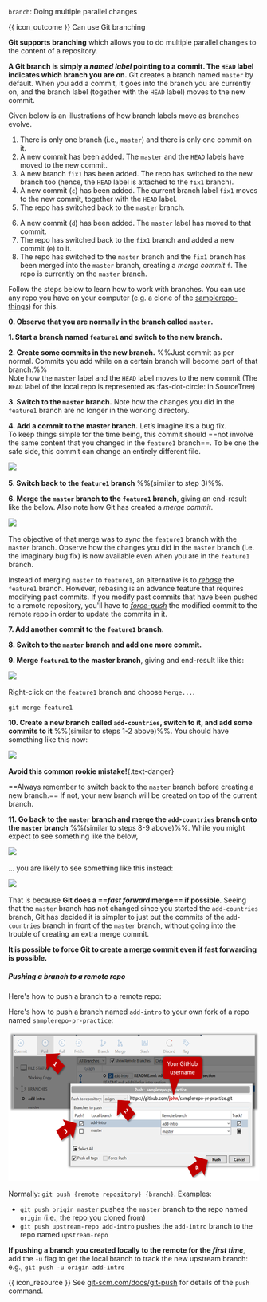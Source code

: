 <span id="title">`branch`: Doing multiple parallel changes</span>

<span id="prereqs"><panel src="../../revisionControl/branching/unit-inElsewhere-asFlat.md" boilerplate header="{{ icon_prereq }} %%Project Management → Revision Control → Branching%%" popup-url="{{ baseUrl }}/revisionControl/branching" /></span>

<span id="outcomes">{{ icon_outcome }} Can use Git branching</span>

<div id="body">

**Git supports branching** which allows you to do multiple parallel changes to the content of a repository.

**A Git branch is simply a _named label_ pointing to a commit. The `HEAD` label indicates which branch you are on.** Git creates a branch named `master` by default. When you add a commit, it goes into the branch you are currently on, and the branch label (together with the `HEAD` label) moves to the new commit.

Given below is an illustrations of how branch labels move as branches evolve.

<pic src="images/branchesAsLabels1.png" width="650"/>

1. There is only one branch (i.e., `master`) and there is only one commit on it.
1. A new commit has been added. The `master` and the `HEAD` labels have moved to the new commit.
1. A new branch `fix1` has been added. The repo has switched to the new branch too (hence, the `HEAD` label is attached to the `fix1` branch).
1. A new commit (`c`) has been added. The current branch label `fix1` moves to the new commit, together with the `HEAD` label.
1. The repo has switched back to the `master` branch.

<pic src="images/branchesAsLabels2.png" width="600"/>

6. A new commit (`d`) has been added. The `master` label has moved to that commit.
1. The repo has switched back to the `fix1` branch and added a new commit (`e`) to it.
1. The repo has switched to the `master` branch and the `fix1` branch has been merged into the `master` branch, creating a _merge commit_ `f`. The repo is currently on the `master` branch.



Follow the steps below to learn how to work with branches. You can use any repo you have on your computer (e.g. a clone of the [samplerepo-things](https://github.com/se-edu/samplerepo-things)) for this.

**0. Observe that you are normally in the branch called `master`.**

<tabs>
  <tab header="SourceTree">
    <include src="./sourcetree_0.md" />
  </tab>
  <tab header="CLI">
    <include src="./cli_0.md" />
  </tab>
</tabs>

**1. Start a branch named `feature1` and switch to the new branch.**

<tabs>
  <tab header="SourceTree">
    <include src="./sourcetree_1.md" />
  </tab>
  <tab header="CLI">
    <include src="./cli_1.md" />
  </tab>
</tabs>

**2. Create some commits in the new branch.** %%Just commit as per normal. Commits you add while on a certain branch will become part of that branch.%%<br>
Note how the `master` label and the `HEAD` label moves to the new commit (The `HEAD` label of the local repo is represented as :fas-dot-circle: in SourceTree)

**3. Switch to the `master` branch.** Note how the changes you did in the `feature1` branch are no longer in the working directory.

<tabs>
  <tab header="SourceTree">
    <include src="./sourcetree_2.md" />
  </tab>
  <tab header="CLI">
    <include src="./cli_2.md" />
  </tab>
</tabs>

**4. Add a commit to the master branch.** Let’s imagine it’s a bug fix.<br>
To keep things simple for the time being, this commit should ==not involve the same content that you changed in the `feature1` branch==. To be one the safe side, this commit can change an entirely different file.

<img src="{{baseUrl}}/gitAndGithub/branch/images/sourcetree_4.png" height="100" />
<p/>

**5. Switch back to the `feature1` branch** %%(similar to step 3)%%.

**6. Merge the `master` branch to the `feature1` branch**, giving an end-result like the below. Also note how Git has created a _merge commit_.

<img src="{{baseUrl}}/gitAndGithub/branch/images/sourcetree_5.png" height="120" />
<p/>

<tabs>
  <tab header="SourceTree">
    <include src="./sourcetree_3.md" />
  </tab>
  <tab header="CLI">
    <include src="./cli_3.md" />
  </tab>
</tabs>

The objective of that merge was to _sync_ the `feature1` branch with the `master` branch. Observe how the changes you did in the `master` branch (i.e. the imaginary bug fix) is now available even when you are in the `feature1` branch.

<box type="info" seamless>

Instead of merging `master` to `feature1`, an alternative is to [_rebase_](https://www.atlassian.com/git/tutorials/merging-vs-rebasing) the `feature1` branch. However, rebasing is an advance feature that requires modifying past commits. If you modify past commits that have been pushed to a remote repository, you'll have to [_force-push_](https://www.datree.io/resources/git-push-force) the modified commit to the remote repo in order to update the commits in it.
</box>

**7. Add another commit to the `feature1` branch.**

**8. Switch to the `master` branch and add one more commit.**

**9. Merge `feature1` to the master branch**, giving and end-result like this:

<img src="{{baseUrl}}/gitAndGithub/branch/images/sourcetree_6.png" height="150" />
<p/>

<tabs>
  <tab header="SourceTree">
  
Right-click on the `feature1` branch and choose `Merge...`. 
    
  </tab>
  <tab header="CLI">
  
```
git merge feature1
```
    
  </tab>
</tabs>

**10. Create a new branch called `add-countries`, switch to it, and add some commits to it** %%(similar to steps 1-2 above)%%. You should have something like this now:

<img src="{{baseUrl}}/gitAndGithub/branch/images/addCountriesBranchBeforeMerging.png" height="80" />
<p/>

<box type="wrong" seamless>

**Avoid this common rookie mistake!**{.text-danger}

==Always remember to switch back to the `master` branch before creating a new branch.== If not, your new branch will be created on top of the current branch.
</box>

**11. Go back to the `master` branch and merge the `add-countries` branch onto the `master` branch** %%(similar to steps 8-9 above)%%. While you might expect to see something like the below,

<img src="{{baseUrl}}/gitAndGithub/branch/images/addCountriesBranchNoFastForward.png" height="100" />
<p/>

... you are likely to see something like this instead:

<img src="{{baseUrl}}/gitAndGithub/branch/images/addCountriesBranchAfterMerging.png" height="80" />
<p/>

That is because **Git does a ==_fast forward_ merge== if possible**. Seeing that the `master` branch has not changed since you started the `add-countries` branch, Git has decided it is simpler to just put the commits of the `add-countries` branch in front of the `master` branch, without going into the trouble of creating an extra merge commit. 

**It is possible to force Git to create a merge commit even if fast forwarding is possible.**

<tabs>
  <tab header="SourceTree">
    <include src="./sourcetree_4.md" />
  </tab>
  <tab header="CLI">
    <include src="./cli_4.md" />
  </tab>
</tabs>

<box>

<div id="pushing-a-branch">

##### Pushing a branch to a remote repo

Here's how to push a branch to a remote repo:

<tabs>
  <tab header="SourceTree">

Here's how to push a branch named `add-intro` to your own fork of a repo named `samplerepo-pr-practice`:

<img src="images/pushBranchToFork.png" height="300" />
<p/>

  </tab>
  <tab header="CLI">

Normally: `git push {remote repository} {branch}`. Examples:<br>
* `git push origin master` pushes the `master` branch to the repo named `origin` (i.e., the repo you cloned from)
* `git push upstream-repo add-intro` pushes the `add-intro` branch to the repo named `upstream-repo`

**If pushing a branch you created locally to the remote for the _first time_**, add the `-u` flag to get the local branch to track the new upstream branch:<br/>
e.g., `git push -u origin add-intro`


{{ icon_resource }} See [git-scm.com/docs/git-push](https://git-scm.com/docs/git-push) for details of the `push` command.

  </tab>
</tabs>
<p/>
</div>

</box>

</div>

<div id="extras">
</div>